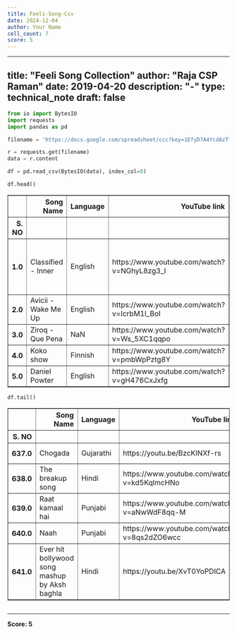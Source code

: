 ```yaml
---
title: Feeli-Song-Csv
date: 2024-12-04
author: Your Name
cell_count: 7
score: 5
---
```


---
title: "Feeli Song Collection"
author: "Raja CSP Raman"
date: 2019-04-20
description: "-"
type: technical_note
draft: false
---

```python
from io import BytesIO
import requests
import pandas as pd
```


```python
filename = 'https://docs.google.com/spreadsheet/ccc?key=1EfyD7A4YcdAzTfUO0t3yQ0HawetVF5pefS5pPyGVX4g&output=csv'

r = requests.get(filename)
data = r.content
```


```python
df = pd.read_csv(BytesIO(data), index_col=0)
```


```python
df.head()
```




<div>
<style scoped>
    .dataframe tbody tr th:only-of-type {
        vertical-align: middle;
    }

    .dataframe tbody tr th {
        vertical-align: top;
    }

    .dataframe thead th {
        text-align: right;
    }
</style>
<table border="1" class="dataframe">
  <thead>
    <tr style="text-align: right;">
      <th></th>
      <th>Song Name</th>
      <th>Language</th>
      <th>YouTube link</th>
      <th>Genre</th>
      <th>Artist</th>
      <th>Emotion Tag</th>
      <th>Emotion</th>
      <th>Hint</th>
      <th>Geo Location</th>
      <th>Lyrics</th>
      <th>Collector</th>
    </tr>
    <tr>
      <th>S. NO</th>
      <th></th>
      <th></th>
      <th></th>
      <th></th>
      <th></th>
      <th></th>
      <th></th>
      <th></th>
      <th></th>
      <th></th>
      <th></th>
    </tr>
  </thead>
  <tbody>
    <tr>
      <th>1.0</th>
      <td>Classified - Inner</td>
      <td>English</td>
      <td>https://www.youtube.com/watch?v=NGhyL8zg3_I</td>
      <td>NaN</td>
      <td>NaN</td>
      <td>NaN</td>
      <td>Gives me some kind of confidence; Relaxed Cana...</td>
      <td>NaN</td>
      <td>NaN</td>
      <td>NaN</td>
      <td>Raja</td>
    </tr>
    <tr>
      <th>2.0</th>
      <td>Avicii - Wake Me Up</td>
      <td>English</td>
      <td>https://www.youtube.com/watch?v=IcrbM1l_BoI</td>
      <td>NaN</td>
      <td>NaN</td>
      <td>NaN</td>
      <td>NaN</td>
      <td>NaN</td>
      <td>NaN</td>
      <td>NaN</td>
      <td>Raja</td>
    </tr>
    <tr>
      <th>3.0</th>
      <td>Ziroq - Que Pena</td>
      <td>NaN</td>
      <td>https://www.youtube.com/watch?v=Ws_5XC1qqpo</td>
      <td>NaN</td>
      <td>NaN</td>
      <td>NaN</td>
      <td>NaN</td>
      <td>NaN</td>
      <td>NaN</td>
      <td>NaN</td>
      <td>Raja</td>
    </tr>
    <tr>
      <th>4.0</th>
      <td>Koko show</td>
      <td>Finnish</td>
      <td>https://www.youtube.com/watch?v=pmbWpPztg8Y</td>
      <td>NaN</td>
      <td>NaN</td>
      <td>NaN</td>
      <td>NaN</td>
      <td>NaN</td>
      <td>NaN</td>
      <td>NaN</td>
      <td>Raja</td>
    </tr>
    <tr>
      <th>5.0</th>
      <td>Daniel Powter</td>
      <td>English</td>
      <td>https://www.youtube.com/watch?v=gH476CxJxfg</td>
      <td>NaN</td>
      <td>NaN</td>
      <td>NaN</td>
      <td>NaN</td>
      <td>NaN</td>
      <td>NaN</td>
      <td>NaN</td>
      <td>Raja</td>
    </tr>
  </tbody>
</table>
</div>




```python
df.tail()
```




<div>
<style scoped>
    .dataframe tbody tr th:only-of-type {
        vertical-align: middle;
    }

    .dataframe tbody tr th {
        vertical-align: top;
    }

    .dataframe thead th {
        text-align: right;
    }
</style>
<table border="1" class="dataframe">
  <thead>
    <tr style="text-align: right;">
      <th></th>
      <th>Song Name</th>
      <th>Language</th>
      <th>YouTube link</th>
      <th>Genre</th>
      <th>Artist</th>
      <th>Emotion Tag</th>
      <th>Emotion</th>
      <th>Hint</th>
      <th>Geo Location</th>
      <th>Lyrics</th>
      <th>Collector</th>
    </tr>
    <tr>
      <th>S. NO</th>
      <th></th>
      <th></th>
      <th></th>
      <th></th>
      <th></th>
      <th></th>
      <th></th>
      <th></th>
      <th></th>
      <th></th>
      <th></th>
    </tr>
  </thead>
  <tbody>
    <tr>
      <th>637.0</th>
      <td>Chogada</td>
      <td>Gujarathi</td>
      <td>https://youtu.be/BzcKINXf-rs</td>
      <td>NaN</td>
      <td>NaN</td>
      <td>NaN</td>
      <td>Let's garba !</td>
      <td>NaN</td>
      <td>NaN</td>
      <td>NaN</td>
      <td>Fatema</td>
    </tr>
    <tr>
      <th>638.0</th>
      <td>The breakup song</td>
      <td>Hindi</td>
      <td>https://www.youtube.com/watch?v=kd5KqlmcHNo</td>
      <td>NaN</td>
      <td>NaN</td>
      <td>NaN</td>
      <td>After breakup scene .</td>
      <td>NaN</td>
      <td>NaN</td>
      <td>NaN</td>
      <td>Fatema</td>
    </tr>
    <tr>
      <th>639.0</th>
      <td>Raat kamaal hai</td>
      <td>Punjabi</td>
      <td>https://www.youtube.com/watch?v=aNwWdF8qq-M</td>
      <td>NaN</td>
      <td>NaN</td>
      <td>NaN</td>
      <td>It's party time !</td>
      <td>NaN</td>
      <td>NaN</td>
      <td>NaN</td>
      <td>Fatema</td>
    </tr>
    <tr>
      <th>640.0</th>
      <td>Naah</td>
      <td>Punjabi</td>
      <td>https://www.youtube.com/watch?v=8qs2dZO6wcc</td>
      <td>NaN</td>
      <td>NaN</td>
      <td>NaN</td>
      <td>Savage life .</td>
      <td>NaN</td>
      <td>NaN</td>
      <td>NaN</td>
      <td>Fatema</td>
    </tr>
    <tr>
      <th>641.0</th>
      <td>Ever hit bollywood song mashup by Aksh baghla</td>
      <td>Hindi</td>
      <td>https://youtu.be/XvT0YoPDlCA</td>
      <td>NaN</td>
      <td>NaN</td>
      <td>NaN</td>
      <td>Mashup mood ON !!</td>
      <td>NaN</td>
      <td>NaN</td>
      <td>NaN</td>
      <td>Fatema</td>
    </tr>
  </tbody>
</table>
</div>




```python

```


---
**Score: 5**